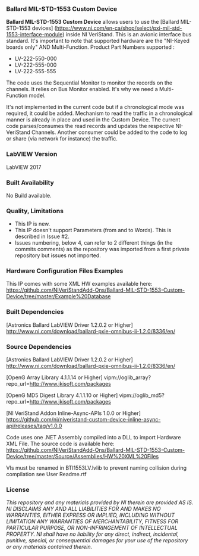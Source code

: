 ### Ballard MIL-STD-1553 Custom Device ###

**Ballard MIL-STD-1553 Custom Device** allows users to use the [Ballard MIL-STD-1553 devices]
(https://www.ni.com/en-ca/shop/select/pxi-mil-std-1553-interface-module) inside NI VeriStand. This is an avionic interface bus 
standard. It's important to note that supported hardware are the "NI-Keyed boards only" AND Multi-Function. 
Product Part Numbers supported :
-  LV-222-550-000
-  LV-222-555-000
-  LV-222-555-555

The code uses the Sequential Monitor to monitor the records on the channels. It relies on Bus Monitor enabled. It's why we need a Multi-Function model. 

It's not implemented in the current code but if a chronological mode was required, it could be added. Mechanism to read the traffic in a chronological manner is already in place and used in the Custom Device. The current code parses/consumes the read records and updates the respective NI-VeriStand Channels. Another consumer could be added to the code to log or share (via network for instance) the traffic.

### LabVIEW Version ###

LabVIEW 2017

### Built Availability ###

No Build available.

### Quality, Limitations ###

- This IP is new. 
- This IP doesn't support Parameters (from and to Words). This is described in Issue #2.
- Issues numbering, below 4, can refer to 2 different things (in the commits comments) as the repository was imported from a first private repository but issues not imported.

### Hardware Configuration Files Examples ###

This IP comes with some XML HW examples available here: https://github.com/NIVeriStandAdd-Ons/Ballard-MIL-STD-1553-Custom-Device/tree/master/Example%20Database

### Built Dependencies ###

[Astronics Ballard LabVIEW Driver 1.2.0.2 or Higher] http://www.ni.com/download/ballard-pxie-omnibus-ii-1.2.0/8336/en/

### Source Dependencies ###

[Astronics Ballard LabVIEW Driver 1.2.0.2 or Higher] http://www.ni.com/download/ballard-pxie-omnibus-ii-1.2.0/8336/en/

[OpenG Array Library 4.1.1.14 or Higher] vipm://oglib_array?repo_url=http://www.jkisoft.com/packages

[OpenG MD5 Digest Library 4.1.1.10 or Higher] vipm://oglib_md5?repo_url=http://www.jkisoft.com/packages

[NI VeriStand Addon Inline-Async-APIs 1.0.0 or Higher] https://github.com/ni/niveristand-custom-device-inline-async-api/releases/tag/v1.0.0

Code uses one .NET Assembly compiled into a DLL to import Hardware XML File. The source code is available here: https://github.com/NIVeriStandAdd-Ons/Ballard-MIL-STD-1553-Custom-Device/tree/master/Source/Assemblies/HW%20XML%20Files

VIs must be renamed in BTI1553LV.lvlib to prevent naming collision during compilation see User Readme.rtf

### License ###

*This repository and any materials provided by NI therein are provided AS IS. NI DISCLAIMS ANY AND ALL LIABILITIES FOR AND MAKES NO WARRANTIES, EITHER EXPRESS OR IMPLIED, INCLUDING WITHOUT LIMITATION ANY WARRANTIES OF MERCHANTABILITY, FITNESS FOR  PARTICULAR PURPOSE, OR NON-INFRINGEMENT OF INTELLECTUAL PROPERTY. NI shall have no liability for any direct, indirect, incidental, punitive, special, or consequential damages for your use of the repository or any materials contained therein.*
